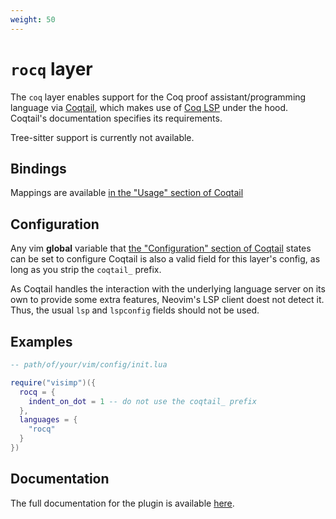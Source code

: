 ```yaml
---
weight: 50
---
```


# `rocq` layer

The `coq` layer enables support for the Coq proof assistant/programming
language via [Coqtail](https://github.com/whonore/Coqtail), which makes use of
[Coq LSP](https://github.com/ejgallego/coq-lsp) under the hood. Coqtail's
documentation specifies its requirements.

Tree-sitter support is currently not available.

## Bindings

Mappings are available [in the "Usage" section of Coqtail](https://github.com/whonore/Coqtail#usage)

## Configuration

Any vim **global** variable that [the "Configuration" section of Coqtail](https://github.com/whonore/Coqtail#configuration)
states can be set to configure Coqtail is also a valid field for this layer's
config, as long as you strip the `coqtail_` prefix.

As Coqtail handles the interaction with the underlying language server on its
own to provide some extra features, Neovim's LSP client doest not detect it.
Thus, the usual `lsp` and `lspconfig` fields should not be used.

## Examples

```lua
-- path/of/your/vim/config/init.lua

require("visimp")({
  rocq = {
    indent_on_dot = 1 -- do not use the coqtail_ prefix
  },
  languages = {
    "rocq"
  }
})
```

## Documentation

The full documentation for the plugin is available
[here](https://github.com/whonore/Coqtail/blob/main/doc/coqtail.txt).
